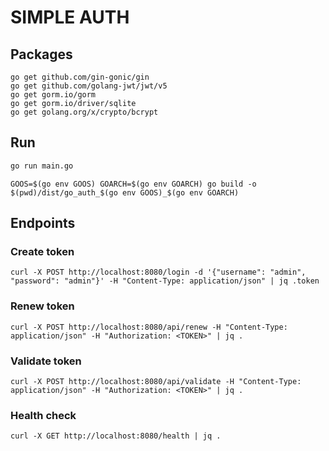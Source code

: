 # SIMPLE AUTH

## Packages

```text
go get github.com/gin-gonic/gin
go get github.com/golang-jwt/jwt/v5
go get gorm.io/gorm
go get gorm.io/driver/sqlite
go get golang.org/x/crypto/bcrypt
```

## Run

```bash
go run main.go
```

```shell
GOOS=$(go env GOOS) GOARCH=$(go env GOARCH) go build -o $(pwd)/dist/go_auth_$(go env GOOS)_$(go env GOARCH)
```

## Endpoints

### Create token

```shell
curl -X POST http://localhost:8080/login -d '{"username": "admin", "password": "admin"}' -H "Content-Type: application/json" | jq .token
```

### Renew token

```shell
curl -X POST http://localhost:8080/api/renew -H "Content-Type: application/json" -H "Authorization: <TOKEN>" | jq .
```

### Validate token
```shell
curl -X POST http://localhost:8080/api/validate -H "Content-Type: application/json" -H "Authorization: <TOKEN>" | jq .
```

### Health check

```shell
curl -X GET http://localhost:8080/health | jq .
```
